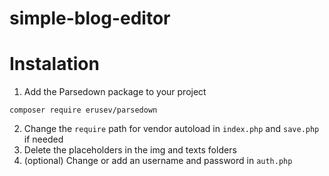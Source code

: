 # simple-blog-editor
# Instalation
1. Add the Parsedown package to your project
```
composer require erusev/parsedown
```
2. Change the `require` path for vendor autoload in `index.php` and `save.php` if needed
3. Delete the placeholders in the img and texts folders
4. (optional) Change or add an username and password in `auth.php`
